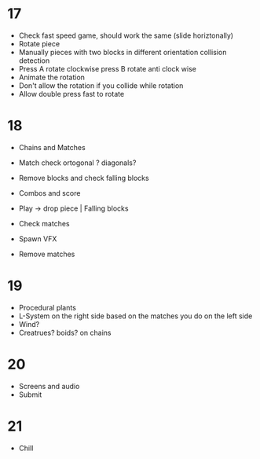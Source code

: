 # 17

- Check fast speed game, should work the same (slide horiztonally)
- Rotate piece
- Manually pieces with two blocks in different orientation collision detection
- Press A rotate clockwise press B rotate anti clock wise
- Animate the rotation
- Don't allow the rotation if you collide while rotation
- Allow double press fast to rotate

# 18

- Chains and Matches
- Match check ortogonal ? diagonals?
- Remove blocks and check falling blocks
- Combos and score

- Play -> drop piece | Falling blocks
- Check matches
- Spawn VFX
- Remove matches

# 19

- Procedural plants
- L-System on the right side based on the matches you do on the left side
- Wind?
- Creatrues? boids? on chains

# 20

- Screens and audio
- Submit

# 21

- Chill
